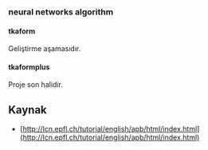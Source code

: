 ### neural networks algorithm

#### tkaform

Geliştirme aşamasıdır.

#### tkaformplus

Proje son halidir.

Kaynak
------

- [http://lcn.epfl.ch/tutorial/english/apb/html/index.html](http://lcn.epfl.ch/tutorial/english/apb/html/index.html)
